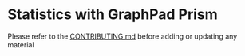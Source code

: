 
Statistics with GraphPad Prism
==========

Please refer to the [CONTRIBUTING.md](../../CONTRIBUTING.md) before adding or updating any material
